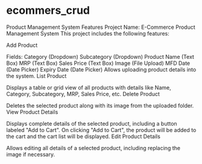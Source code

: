 # ecommers_crud
Product Management System Features
Project Name: E-Commerce Product Management System
This project includes the following features:

Add Product

Fields:
Category (Dropdown)
Subcategory (Dropdown)
Product Name (Text Box)
MRP (Text Box)
Sales Price (Text Box)
Image (File Upload)
MFD Date (Date Picker)
Expiry Date (Date Picker)
Allows uploading product details into the system.
List Product

Displays a table or grid view of all products with details like Name, Category, Subcategory, MRP, Sales Price, etc.
Delete Product

Deletes the selected product along with its image from the uploaded folder.
View Product Details

Displays complete details of the selected product, including a button labeled "Add to Cart".
On clicking "Add to Cart", the product will be added to the cart and the cart list will be displayed.
Edit Product Details

Allows editing all details of a selected product, including replacing the image if necessary.
